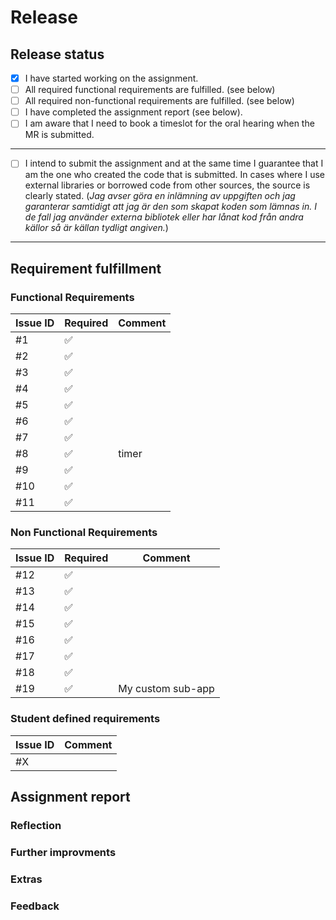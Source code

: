 # Release

<!--
In this file, you indicate the status of your assignment by filling in the required text, dates and so on. 

You may write in {Swedish or English} and you are free to remove the comments if you like.
-->

## Release status

<!-- 
To tell the examiner that your application is ready to be assessed, you must make a release by checking all the checkboxes below. 
You check a checkbox by adding an "x" in the parentheses. 
-->

- [x]  I have started working on the assignment.
- [ ]  All required functional requirements are fulfilled. (see below)
- [ ]  All required non-functional requirements are fulfilled. (see below)
- [ ]  I have completed the assignment report (see below).
- [ ]  I am aware that I need to book a timeslot for the oral hearing when the MR is submitted.

---

- [ ]  I intend to submit the assignment and at the same time I guarantee that I am the one who created the code that is submitted. In cases where I use external libraries or borrowed code from other sources, the source is clearly stated.
(_Jag avser göra en inlämning av uppgiften och jag garanterar samtidigt att jag är den som skapat koden som lämnas in. I de fall jag använder externa bibliotek eller har lånat kod från andra källor så är källan tydligt angiven._)

---

## Requirement fulfillment

<!-- Make sure that you have closed Issues that are required. If not, please comment below. -->

### Functional Requirements

| Issue ID   | Required | Comment              |
|------------|----------|----------------------|
| #1         | ✅       |                      |
| #2         | ✅       |                      |
| #3         | ✅       |                      |
| #4         | ✅       |                      |
| #5         | ✅       |                      |
| #6         | ✅       |                      |
| #7         | ✅       |                      |
| #8         | ✅       |     timer            |
| #9         | ✅       |                      |
| #10        | ✅       |                      |
| #11        | ✅       |                      |

### Non Functional Requirements

| Issue ID   | Required | Comment              |
|------------|----------|----------------------|
| #12        | ✅       |                      |
| #13        | ✅       |                      |
| #14        | ✅       |                      |
| #15        | ✅       |                      |
| #16        | ✅       |                      |
| #17        | ✅       |                      |
| #18        | ✅       |                      |
| #19        | ✅       |My custom sub-app     |

### Student defined requirements

<!-- 
    If you have created your own requirements and added them as issues, reference them below. 
    Remove this section if not needed.
-->

| Issue ID   | Comment              |
|------------|----------------------|
| #X         |                      |

## Assignment report

<!-- In the assignment report, you reflect on your assignment. -->

### Reflection

<!-- Your own thoughts on the assignment. What was hard, what have you learned? What could you have done differently? -->


### Further improvments

<!-- Further improvements of the assignment. What could you have done, but did not have the time to complete? -->

### Extras

<!-- Have you done anything more than the requirements? Preferably, add each extra requirement as an issue and reference it here using # followed by the issue id. -->

### Feedback

<!-- Feedback to the course management about the assignment. -->